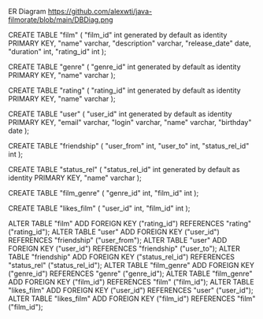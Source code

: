 ER Diagram
https://github.com/alexwti/java-filmorate/blob/main/DBDiag.png

CREATE TABLE "film" (
  "film_id" int generated by default as identity PRIMARY KEY,
  "name" varchar,
  "description" varchar,
  "release_date" date,
  "duration" int,
  "rating_id" int
);

CREATE TABLE "genre" (
  "genre_id" int generated by default as identity PRIMARY KEY,
  "name" varchar
);

CREATE TABLE "rating" (
  "rating_id" int generated by default as identity PRIMARY KEY,
  "name" varchar
);

CREATE TABLE "user" (
  "user_id" int generated by default as identity PRIMARY KEY,
  "email" varchar,
  "login" varchar,
  "name" varchar,
  "birthday" date
);

CREATE TABLE "friendship" (
  "user_from" int,
  "user_to" int,
  "status_rel_id" int
);

CREATE TABLE "status_rel" (
  "status_rel_id" int generated by default as identity PRIMARY KEY,
  "name" varchar
);

CREATE TABLE "film_genre" (
  "genre_id" int,
  "film_id" int
);

CREATE TABLE "likes_film" (
  "user_id" int,
  "film_id" int
);

ALTER TABLE "film" ADD FOREIGN KEY ("rating_id") REFERENCES "rating" ("rating_id");
ALTER TABLE "user" ADD FOREIGN KEY ("user_id") REFERENCES "friendship" ("user_from");
ALTER TABLE "user" ADD FOREIGN KEY ("user_id") REFERENCES "friendship" ("user_to");
ALTER TABLE "friendship" ADD FOREIGN KEY ("status_rel_id") REFERENCES "status_rel" ("status_rel_id");
ALTER TABLE "film_genre" ADD FOREIGN KEY ("genre_id") REFERENCES "genre" ("genre_id");
ALTER TABLE "film_genre" ADD FOREIGN KEY ("film_id") REFERENCES "film" ("film_id");
ALTER TABLE "likes_film" ADD FOREIGN KEY ("user_id") REFERENCES "user" ("user_id");
ALTER TABLE "likes_film" ADD FOREIGN KEY ("film_id") REFERENCES "film" ("film_id");

